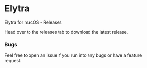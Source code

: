 # Elytra
Elytra for macOS - Releases

Head over to the [releases](https://github.com/dezinezync/Elytra/releases) tab to download the latest release. 

### Bugs
Feel free to open an issue if you run into any bugs or have a feature request. 

